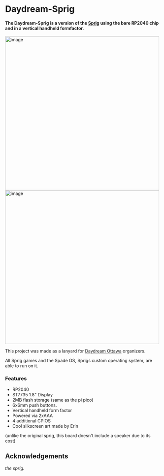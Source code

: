 # Daydream-Sprig

#### The Daydream-Sprig is a version of the [Sprig](https://github.com/hackclub/sprig) using the bare RP2040 chip and in a vertical handheld formfactor.
<img height="500" alt="image" src="https://github.com/user-attachments/assets/777922ab-4dee-443a-b563-3dbf71480ce9" />

<img height="500" alt="image" src="https://github.com/user-attachments/assets/60e9e5a0-4900-402c-bd14-4b4dc905e25f" />


 This project was made as a lanyard for [Daydream Ottawa](https://daydream.hackclub.com/ottawa) organizers.

All Sprig games and the Spade OS, Sprigs custom operating system, are able to run on it. 

### Features 
- RP2040
- ST7735 1.8" Display
- 2MB flash storage (same as the pi pico)
- 6x6mm push buttons.
- Vertical handheld form factor
- Powered via 2xAAA
- 4 additional GPIOS
- Cool silkscreen art made by Erin


(unlike the original sprig, this board doesn't include a speaker due to its cost)


## Acknowledgements
*the sprig.*
